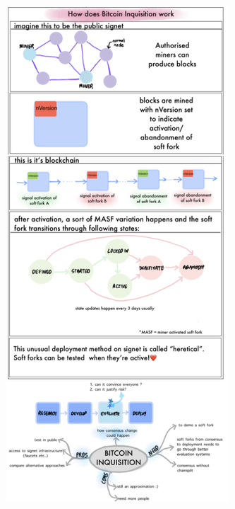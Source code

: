 ![Inquisition working](./images/inquisition/working-1.jpg)
![Inquisition working](./images/inquisition/working-2.jpg)
![Mind map](./images/inquisition/need.jpg)